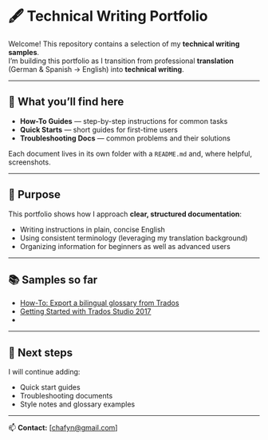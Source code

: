 # 🖋️ Technical Writing Portfolio

Welcome! This repository contains a selection of my **technical writing samples**.  
I’m building this portfolio as I transition from professional **translation** (German & Spanish → English) into **technical writing**.  

---

## 📂 What you’ll find here
- **How-To Guides** — step-by-step instructions for common tasks  
- **Quick Starts** — short guides for first-time users  
- **Troubleshooting Docs** — common problems and their solutions  

Each document lives in its own folder with a `README.md` and, where helpful, screenshots.

---

## 🎯 Purpose
This portfolio shows how I approach **clear, structured documentation**:
- Writing instructions in plain, concise English  
- Using consistent terminology (leveraging my translation background)  
- Organizing information for beginners as well as advanced users  

---

## 📚 Samples so far
- [How-To: Export a bilingual glossary from Trados](how-to-export-trados-glossary/README.md)  
- [Getting Started with Trados Studio 2017](trados-getting-started/README.md)
- 


---

## 🌱 Next steps
I will continue adding:
- Quick start guides  
- Troubleshooting documents  
- Style notes and glossary examples  

---

📫 **Contact:** [chafyn@gmail.com]
